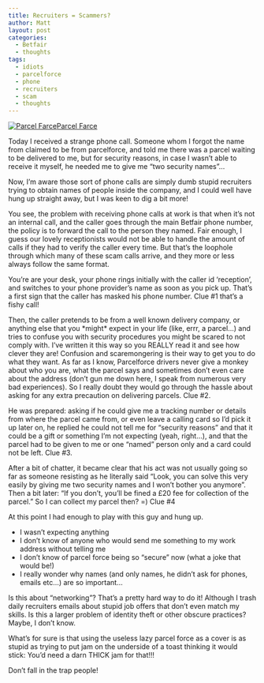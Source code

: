 ```yaml
---
title: Recruiters = Scammers?
author: Matt
layout: post
categories:
  - Betfair
  - thoughts
tags:
  - idiots
  - parcelforce
  - phone
  - recruiters
  - scam
  - thoughts
---
```

<p class="attachement"><a href="http://blog.ekynoxe.com/wp-content/uploads/2011/08/parcelfarce.jpg" title="Parcel Farce" rel="lightbox[600]"><img src="http://blog.ekynoxe.com/wp-content/uploads/2011/08/parcelfarce-150x150.jpg" alt="Parcel Farce" /><span>Parcel Farce</span></a></p>

Today I received a strange phone call. Someone whom I forgot the name from claimed to be from parcelforce, and told me there was a parcel waiting to be delivered to me, but for security reasons, in case I wasn&#8217;t able to receive it myself, he needed me to give me &#8220;two security names&#8221;&#8230;

Now, I&#8217;m aware those sort of phone calls are simply dumb stupid recruiters trying to obtain names of people inside the company, and I could well have hung up straight away, but I was keen to dig a bit more!

<!--more-->

You see, the problem with receiving phone calls at work is that when it&#8217;s not an internal call, and the caller goes through the main Betfair phone number, the policy is to forward the call to the person they named. Fair enough, I guess our lovely receptionists would not be able to handle the amount of calls if they had to verify the caller every time. But that&#8217;s the loophole through which many of these scam calls arrive, and they more or less always follow the same format.

You&#8217;re are your desk, your phone rings initially with the caller id &#8216;reception&#8217;, and switches to your phone provider&#8217;s name as soon as you pick up. That&#8217;s a first sign that the caller has masked his phone number. Clue #1 that&#8217;s a fishy call!

Then, the caller pretends to be from a well known delivery company, or anything else that you \*might\* expect in your life (like, errr, a parcel&#8230;) and tries to confuse you with security procedures you might be scared to not comply with. I&#8217;ve written it this way so you REALLY read it and see how clever they are! Confusion and scaremongering is their way to get you to do what they want. As far as I know, Parcelforce drivers never give a monkey about who you are, what the parcel says and sometimes don&#8217;t even care about the address (don&#8217;t gun me down here, I speak from numerous very bad experiences). So I really doubt they would go through the hassle about asking for any extra precaution on delivering parcels. Clue #2.

He was prepared: asking if he could give me a tracking number or details from where the parcel came from, or even leave a calling card so I&#8217;d pick it up later on, he replied he could not tell me for &#8220;security reasons&#8221; and that it could be a gift or something I&#8217;m not expecting (yeah, right&#8230;), and that the parcel had to be given to me or one &#8220;named&#8221; person only and a card could not be left. Clue #3.

After a bit of chatter, it became clear that his act was not usually going so far as someone resisting as he literally said &#8220;Look, you can solve this very easily by giving me two security names and I won&#8217;t bother you anymore&#8221;. Then a bit later: &#8220;If you don&#8217;t, you&#8217;ll be fined a £20 fee for collection of the parcel.&#8221; So I can collect my parcel then? =) Clue #4

At this point I had enough to play with this guy and hung up.

*   I wasn&#8217;t expecting anything
*   I don&#8217;t know of anyone who would send me something to my work address without telling me
*   I don&#8217;t know of parcel force being so &#8220;secure&#8221; now (what a joke that would be!)
*   I really wonder why names (and only names, he didn&#8217;t ask for phones, emails etc&#8230;) are so important&#8230;

Is this about &#8220;networking&#8221;? That&#8217;s a pretty hard way to do it! Although I trash daily recruiters emails about stupid job offers that don&#8217;t even match my skills.
Is this a larger problem of identity theft or other obscure practices? Maybe, I don&#8217;t know.

What&#8217;s for sure is that using the useless lazy parcel force as a cover is as stupid as trying to put jam on the underside of a toast thinking it would stick: You&#8217;d need a darn THICK jam for that!!!

Don&#8217;t fall in the trap people!